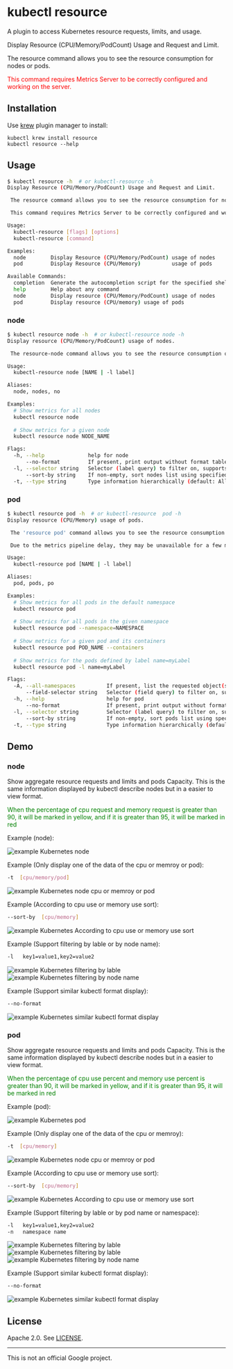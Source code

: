 # kubectl resource
A plugin to access Kubernetes resource requests, limits, and usage.

Display Resource (CPU/Memory/PodCount) Usage and Request and Limit.

The resource command allows you to see the resource consumption for nodes or pods.

<font color="red">This command requires Metrics Server to be correctly configured and working on the server.</font>

## Installation

Use [krew](https://krew.sigs.k8s.io/) plugin manager to install:

    kubectl krew install resource
    kubectl resource --help


## Usage
```bash
$ kubectl resource -h  # or kubectl-resource -h
Display Resource (CPU/Memory/PodCount) Usage and Request and Limit.

 The resource command allows you to see the resource consumption for nodes or pods.

 This command requires Metrics Server to be correctly configured and working on the server.

Usage:
  kubectl-resource [flags] [options]
  kubectl-resource [command]

Examples:
  node        Display Resource (CPU/Memory/PodCount) usage of nodes
  pod         Display Resource (CPU/Memory)          usage of pods

Available Commands:
  completion  Generate the autocompletion script for the specified shell
  help        Help about any command
  node        Display resource (CPU/Memory/PodCount) usage of nodes
  pod         Display resource (CPU/memory) usage of pods

```
### node
```bash
$ kubectl resource node -h  # or kubectl-resource node -h
Display resource (CPU/Memory/PodCount) usage of nodes.

 The resource-node command allows you to see the resource consumption of nodes.

Usage:
  kubectl-resource node [NAME | -l label]

Aliases:
  node, nodes, no

Examples:
  # Show metrics for all nodes
  kubectl resource node
  
  # Show metrics for a given node
  kubectl resource node NODE_NAME

Flags:
  -h, --help              help for node
      --no-format         If present, print output without format table
  -l, --selector string   Selector (label query) to filter on, supports '=', '==', and '!='.(e.g. -l key1=value1,key2=value2)
      --sort-by string    If non-empty, sort nodes list using specified field. The field can be either 'cpu' or 'memory' or ''.
  -t, --type string       Type information hierarchically (default: All Type)[possible values: cpu, memory, pod]

```

### pod
``` bash
$ kubectl resource pod -h  # or kubectl-resource  pod -h
Display resource (CPU/Memory) usage of pods.

 The 'resource pod' command allows you to see the resource consumption of pods.

 Due to the metrics pipeline delay, they may be unavailable for a few minutes since pod creation.

Usage:
  kubectl-resource pod [NAME | -l label]

Aliases:
  pod, pods, po

Examples:
  # Show metrics for all pods in the default namespace
  kubectl resource pod
  
  # Show metrics for all pods in the given namespace
  kubectl resource pod --namespace=NAMESPACE
  
  # Show metrics for a given pod and its containers
  kubectl resource pod POD_NAME --containers
  
  # Show metrics for the pods defined by label name=myLabel
  kubectl resource pod -l name=myLabel

Flags:
  -A, --all-namespaces          If present, list the requested object(s) across all namespaces. Namespace in current context is ignored even if specified with --namespace.
      --field-selector string   Selector (field query) to filter on, supports '=', '==', and '!='.(e.g. --field-selector key1=value1,key2=value2). The server only supports a limited number of field queries per type.
  -h, --help                    help for pod
      --no-format               If present, print output without format table
  -l, --selector string         Selector (label query) to filter on, supports '=', '==', and '!='.(e.g. -l key1=value1,key2=value2)
      --sort-by string          If non-empty, sort pods list using specified field. The field can be either 'cpu' or 'memory'.
  -t, --type string             Type information hierarchically (default: All Type)[possible values: cpu, memory, pod]
```

## Demo

### node

Show aggregate resource requests and limits  and pods Capacity. This is the same information displayed by kubectl describe nodes but in a easier to view format.

<font color="green">When the percentage of cpu request and memory request is greater than 90, it will be marked in yellow, and if it is greater than 95, it will be marked in red</font>


Example (node):

![example Kubernetes node](assets/demo-node-1.png)

Example (Only display one of the data of the cpu or memroy or pod):
```bash
-t  [cpu/memory/pod]
```

![example Kubernetes node cpu or memroy or pod](assets/demo-node-2.png)

Example (According to cpu use or memory use sort):
```bash
--sort-by  [cpu/memory]
```

![example Kubernetes According to cpu use or memory use sort](assets/demo-node-3.png)

Example (Support filtering by lable or by node name):
```bash
-l   key1=value1,key2=value2
```

![example Kubernetes filtering by lable](assets/demo-node-4.png)
![example Kubernetes filtering by node name](assets/demo-node-5.png)


Example (Support similar kubectl format display):
```bash
--no-format
```

![example Kubernetes similar kubectl format display](assets/demo-node-6.png)

### pod

Show aggregate resource requests and limits  and pods Capacity. This is the same information displayed by kubectl describe nodes but in a easier to view format.

<font color="green">When the percentage of cpu use percent and memory use percent is greater than 90, it will be marked in yellow, and if it is greater than 95, it will be marked in red</font>

Example (pod):

![example Kubernetes pod](assets/demo-pod-1.png)

Example (Only display one of the data of the cpu or memroy):
```bash
-t  [cpu/memory]
```

![example Kubernetes node cpu or memroy or pod](assets/demo-pod-7.png)

Example (According to cpu use or memory use sort):
```bash
--sort-by  [cpu/memory]
```

![example Kubernetes According to cpu use or memory use sort](assets/demo-pod-3.png)

Example (Support filtering by lable or by pod name or namespace):
```bash
-l   key1=value1,key2=value2
-n   namespace name
```

![example Kubernetes filtering by lable](assets/demo-pod-2.png)
![example Kubernetes filtering by lable](assets/demo-pod-4.png)
![example Kubernetes filtering by node name](assets/demo-pod-5.png)


Example (Support similar kubectl format display):
```bash
--no-format
```

![example Kubernetes similar kubectl format display](assets/demo-pod-6.png)

## License

Apache 2.0. See [LICENSE](./LICENSE).

---

This is not an official Google project.

